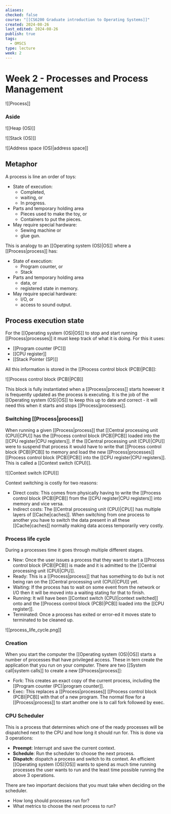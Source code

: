 ```yaml
---
aliases: 
checked: false
course: "[[CS6200 Graduate introduction to Operating Systems]]"
created: 2024-08-26
last_edited: 2024-08-26
publish: true
tags:
  - OMSCS
type: lecture
week: 2
---
```

# Week 2 - Processes and Process Management

![[Process]]

### Aside

![[Heap (OS)]]

![[Stack (OS)]]

![[Address space (OS)|address space]]

## Metaphor

A process is line an order of toys:
- State of execution:
	- Completed,
	- waiting, or
	- In progress.
- Parts and temporary holding area
	- Pieces used to make the toy, or
	- Containers to put the pieces.
- May require special hardware:
	- Sewing machine or
	- glue gun.

This is analogy to an [[Operating system (OS)|OS]] where a [[Process|process]] has:
- State of execution:
	- Program counter, or
	- Stack
- Parts and temporary holding area
	- data, or
	- registered state in memory.
- May require special hardware:
	- I/O, or
	- access to sound output.

## Process execution state

For the [[Operating system (OS)|OS]] to stop and start running [[Process|processes]] it must keep track of what it is doing. For this it uses:
- [[Program counter (PC)]]
- [[CPU register]]
- [[Stack Pointer (SP)]]

All this information is stored in the [[Process control block (PCB)|PCB]]:

![[Process control block (PCB)|PCB]]

This block is fully instantiated when a [[Process|process]] starts however it is frequently updated as the process is executing. It is the job of the [[Operating system (OS)|OS]] to keep this up to date and correct - it will need this when it starts and stops [[Process|processes]].

### Switching [[Process|process]]

When running a given [[Process|process]] that [[Central processing unit (CPU)|CPU]] has the [[Process control block (PCB)|PCB]] loaded into the [[CPU register|CPU registers]]. If the [[Central processing unit (CPU)|CPU]] were to suspend that process it would have to write that [[Process control block (PCB)|PCB]] to memory and load the new [[Process|processes]] [[Process control block (PCB)|PCB]] into the [[CPU register|CPU registers]]. This is called a [[Context switch (CPU)]].

![[Context switch (CPU)]]

Context switching is costly for two reasons:
- Direct costs: This comes from physically having to write the [[Process control block (PCB)|PCB]] from the [[CPU register|CPU registers]] into memory and vice versa.
- Indirect costs: The [[Central processing unit (CPU)|CPU]] has multiple layers of [[Cache|caches]]. When switching from one process to another you have to switch the data present in all these [[Cache|caches]] normally making data access temporarily very costly.

### Process life cycle

During a processes time it goes through multiple different stages.
- New: Once the user issues a process that they want to start a [[Process control block (PCB)|PCB]] is made and it is admitted to the [[Central processing unit (CPU)|CPU]].
- Ready: This is a [[Process|process]] that has something to do but is not being ran on the [[Central processing unit (CPU)|CPU]] yet.
- Waiting: If the process has to wait on some event from the network or I/O then it will be moved into a waiting stating for that to finish.
- Running: It will have been [[Context switch (CPU)|context switched]] onto and the [[Process control block (PCB)|PCB]] loaded into the [[CPU register]].
- Terminated: Once a process has exited or error-ed it moves state to terminated to be cleaned up. 

![[process_life_cycle.png]]

### Creation

When you start the computer the [[Operating system (OS)|OS]] starts a number of processes that have privileged access. These in tern create the application that you run on your computer. There are two [[System call|system calls]] to create a new [[Process|process]]:
- Fork: This creates an exact copy of the current process, including the [[Program counter (PC)|program counter]].
- Exec: This replaces a [[Process|processes]] [[Process control block (PCB)|PCB]] with that of a new program.
The normal flow for a [[Process|process]] to start another one is to call fork followed by exec.

### CPU Scheduler

This is a process that determines which one of the ready processes will be dispatched next to the CPU and how long it should run for. This is done via 3 operations:
- **Preempt**: Interrupt and save the current context.
- **Schedule**: Run the scheduler to choose the next process.
- **Dispatch**: dispatch a process and switch to its context.
An efficient [[Operating system (OS)|OS]] wants to spend as much time running processes the user wants to run and the least time possible running the above 3 operations.

There are two important decisions that you must take when deciding on the scheduler.
- How long should processes run for?
- What metrics to choose the next process to run?
